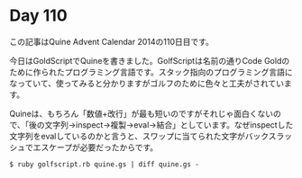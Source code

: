 # Day 110

この記事はQuine Advent Calendar 2014の110日目です。

今日はGoldScriptでQuineを書きました。GolfScriptは名前の通りCode Goldのために作られたプログラミング言語です。スタック指向のプログラミング言語になっていて、使ってみると分かりますがゴルフのために色々と工夫がされています。

Quineは、もちろん「数値+改行」が最も短いのですがそれじゃ面白くないので、「後の文字列→inspect→複製→eval→結合」としています。なぜinspectした文字列をevalしているのかと言うと、スワップに当てられた文字がバックスラッシュでエスケープが必要だったからです。

```console
$ ruby golfscript.rb quine.gs | diff quine.gs -
```
